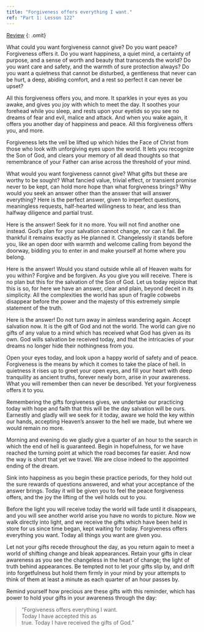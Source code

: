 ```yaml
---
title: "Forgiveness offers everything I want."
ref: "Part 1: Lesson 122"
---
```


<a class="hide-review" href="/acim/workbook/l141/#l122">Review</a>
{: .omit}

What could you want forgiveness cannot give? Do you want peace?
Forgiveness offers it. Do you want happiness, a quiet mind, a certainty
of purpose, and a sense of worth and beauty that transcends the world?
Do you want care and safety, and the warmth of sure protection always?
Do you want a quietness that cannot be disturbed, a gentleness that
never can be hurt, a deep, abiding comfort, and a rest so perfect it can
never be upset?

All this forgiveness offers you, and more. It sparkles in your eyes as
you awake, and gives you joy with which to meet the day. It soothes your
forehead while you sleep, and rests upon your eyelids so you see no
dreams of fear and evil, malice and attack. And when you wake again, it
offers you another day of happiness and peace. All this forgiveness
offers you, and more.

Forgiveness lets the veil be lifted up which hides the Face of Christ
from those who look with unforgiving eyes upon the world. It lets you
recognize the Son of God, and clears your memory of all dead thoughts so
that remembrance of your Father can arise across the threshold of your
mind.

What would you want forgiveness cannot give? What gifts but these are
worthy to be sought? What fancied value, trivial effect, or transient
promise never to be kept, can hold more hope than what forgiveness
brings? Why would you seek an answer other than the answer that will
answer everything? Here is the perfect answer, given to imperfect
questions, meaningless requests, half-hearted willingness to hear, and
less than halfway diligence and partial trust.

Here is the answer! Seek for it no more. You will not find another one
instead. God’s plan for your salvation cannot change, nor can it fail.
Be thankful it remains exactly as He planned it. Changelessly it stands
before you, like an open door with warmth and welcome calling from
beyond the doorway, bidding you to enter in and make yourself at home
where you belong.

Here is the answer! Would you stand outside while all of Heaven waits
for you within? Forgive and be forgiven. As you give you will
receive. There is no plan but this for the salvation of the Son of God.
Let us today rejoice that this is so, for here we have an answer, clear
and plain, beyond deceit in its simplicity. All the complexities the
world has spun of fragile cobwebs disappear before the power and the
majesty of this extremely simple statement of the truth.

Here is the answer! Do not turn away in aimless wandering again. Accept
salvation now. It is the gift of God and not the world. The world can
give no gifts of any value to a mind which has received what God has
given as its own. God wills salvation be received today, and that the
intricacies of your dreams no longer hide their nothingness from you.

Open your eyes today, and look upon a happy world of safety and of
peace. Forgiveness is the means by which it comes to take the place of
hell. In quietness it rises up to greet your open eyes, and fill your
heart with deep tranquility as ancient truths, forever newly born, arise
in your awareness. What you will remember then can never be
described. Yet your forgiveness offers it to you.

Remembering the gifts forgiveness gives, we undertake our practicing
today with hope and faith that this will be the day salvation will be
ours. Earnestly and gladly will we seek for it today, aware we hold the
key within our hands, accepting Heaven’s answer to the hell we made, but
where we would remain no more.

Morning and evening do we gladly give a quarter of an hour to the search
in which the end of hell is guaranteed. Begin in hopefulness, for we
have reached the turning point at which the road becomes far easier. And
now the way is short that yet we travel. We are close indeed to the
appointed ending of the dream.

Sink into happiness as you begin these practice periods, for they hold
out the sure rewards of questions answered, and what your acceptance of
the answer brings. Today it will be given you to feel the peace
forgiveness offers, and the joy the lifting of the veil holds out to
you.

Before the light you will receive today the world will fade until it
disappears, and you will see another world arise you have no words to
picture. Now we walk directly into light, and we receive the gifts which
have been held in store for us since time began, kept waiting for today.
Forgiveness offers everything you want. Today all things you
want are given you.

Let not your gifts recede throughout the day, as you return again to
meet a world of shifting change and bleak appearances. Retain your gifts
in clear awareness as you see the changeless in the heart of change; the
light of truth behind appearances. Be tempted not to let your gifts slip
by, and drift into forgetfulness but hold them firmly in your mind by
your attempts to think of them at least a minute as each quarter of an
hour passes by.

Remind yourself how precious are these gifts with this reminder, which
has power to hold your gifts in your awareness through the day:

> “Forgiveness offers everything I want.<br/>
> Today I have accepted this as<br/>
> true. Today I have received the gifts of God.”

